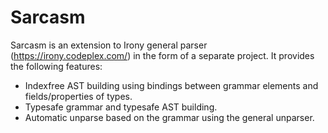 Sarcasm
=======
Sarcasm is an extension to Irony general parser (https://irony.codeplex.com/) in the form of a separate project. It provides the following features:
  - Indexfree AST building using bindings between grammar elements and fields/properties of types.
  - Typesafe grammar and typesafe AST building.
  - Automatic unparse based on the grammar using the general unparser.
